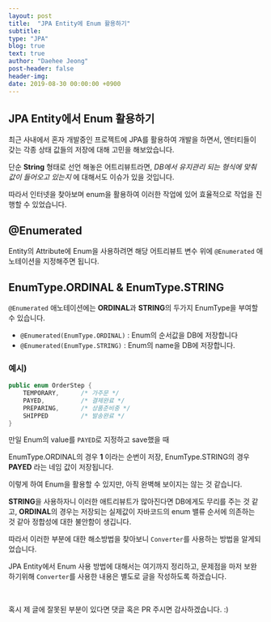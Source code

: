 ```yaml
---
layout: post
title:  "JPA Entity에 Enum 활용하기"
subtitle: 
type: "JPA"
blog: true
text: true
author: "Daehee Jeong"
post-header: false
header-img: 
date: 2019-08-30 00:00:00 +0900
---
```


## JPA Entity에서 Enum 활용하기

최근 사내에서 혼자 개발중인 프로젝트에 JPA를 활용하여 개발을 하면서,
엔터티들이 갖는 각종 상태 값들의 저장에 대해 고민을 해보았습니다.

단순 **String** 형태로 선언 해놓은 어트리뷰트라면, *DB에서 유지관리 되는 형식에 맞춰 값이 들어오고 있는지* 에 대해서도 이슈가 있을 것입니다.

따라서 인터넷을 찾아보며 enum을 활용하여 이러한 작업에 있어 효율적으로 작업을 진행할 수 있었습니다.

## @Enumerated

Entity의 Attribute에 Enum을 사용하려면 해당 어트리뷰트 변수 위에 `@Enumerated` 애노테이션을 지정해주면 됩니다.

## EnumType.ORDINAL & EnumType.STRING

`@Enumerated` 애노테이션에는 **ORDINAL**과 **STRING**의 두가지 EnumType을 부여할 수 있습니다.

- `@Enumerated(EnumType.ORDINAL)` : Enum의 순서값을 DB에 저장합니다
- `@Enumerated(EnumType.STRING)` : Enum의 name을 DB에 저장합니다.

### 예시)
```java
public enum OrderStep {
    TEMPORARY,      /* 가주문 */
    PAYED,          /* 결제완료 */
    PREPARING,      /* 상품준비중 */
    SHIPPED         /* 발송완료 */
}
```

만일 Enum의 value를 `PAYED`로 지정하고 save했을 때

EnumType.ORDINAL의 경우 **1** 이라는 순번이 저장,
EnumType.STRING의 경우 **PAYED** 라는 네임 값이 저장됩니다.

이렇게 하여 Enum을 활용할 수 있지만, 아직 완벽해 보이지는 않는 것 같습니다.

**STRING**을 사용하자니 이러한 애트리뷰트가 많아진다면 DB에게도 무리를 주는 것 같고,
**ORDINAL**의 경우는 저장되는 실제값이 자바코드의 enum 밸류 순서에 의존하는 것 같아 정합성에 대한 불안함이 생깁니다.

따라서 이러한 부분에 대한 해소방법을 찾아보니 `Converter`를 사용하는 방법을 알게되었습니다.

JPA Entity에서 Enum 사용 방법에 대해서는 여기까지 정리하고, 문제점을 마저 보완하기위해 `Converter`를 사용한 내용은 별도로 글을 작성하도록 하겠습니다.

<br>

혹시 제 글에 잘못된 부분이 있다면 댓글 혹은 PR 주시면 감사하겠습니다. :)